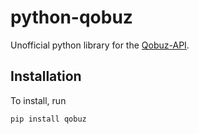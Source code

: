 # python-qobuz

Unofficial python library for the [Qobuz-API](https://github.com/Qobuz/api-documentation).

## Installation

To install, run
```bash
pip install qobuz
```
